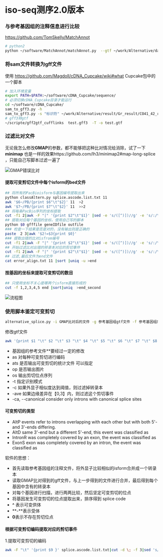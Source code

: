 #  iso-seq测序2.0版本



### 与参考基因组的注释信息进行比较

https://github.com/TomSkelly/MatchAnnot

```bash
# python2
python ~/software/MatchAnnot/matchAnnot.py  --gtf ~/work/Alternative/data/Gr_genome/Graimondii_221_v2.1.gene.gtf --format alt ./test.sam  >test/annote.out
```



### 将sam文件转换为gff文件

使用 https://github.com/Magdoll/cDNA_Cupcake/wiki#what  Cupcake包中的一个脚本

```bash
# 加入环境变量
export PATH=$PATH:~/software/cDNA_Cupcake/sequence/
# 必须切换cDNA_Cupcake目录才能运行
cd ~/software/cDNA_Cupcake/
sam_to_gff3.py -h
sam_to_gff3.py -s "标识符" ~/work/Alternative/result/Gr_result/CO41_42_result/06_Alignment/test.sam 
# gff3转gtf
~/scripte/gff2gtf_cufflinks  test.gff3  -T -o test.gtf
```



### 过滤比对文件

无论我怎么修改**GMAP**的参数，都不能够把这种比对情况给消除，试了一下 **minimap** 也是一样的效果https://github.com/lh3/minimap2#map-long-splice ，只能自己写脚本过滤一遍了

![GMAP错误比对](https://43423.oss-cn-beijing.aliyuncs.com/img/20191113160735.png)



#### 提取可变剪切文件中每个isform的bed文件

```bash
## 将所有的PacBioisform与基因编号提取出来
python classAltern.py splice.ascode.list.txt 11
awk '$6~/PB/{print $6"\t"$2}' 11  >2
awk '$7~/PB/{print $7"\t"$2}' 11  >>2
## 将每条PacBio序列的坐标提取
cut -f1 2|awk -F "|" '{print $2"\t"$1}' |sed -e 's/([^)])//g' -e 's/:/\t/g' -e 's/-/\t/g'|
## 提取对应每个基因的坐标，使用自己写的脚本
python $0 gfffile geneIDfile outfile
### 检查一下结果是否是对的，没有输出则是正确的
paste  2 3|awk '$2!=$3{print $0}'
### 提取出错的比对isfrom编号
cut -f1 2|awk -F "|" '{print $2"\t"$1}' |sed -e 's/([^)])//g' -e 's/:/\t/g' -e 's/-/\t/g'|paste - 3 |awk  '{if($7-$2>3000||$3-$8>3000){print $0}}' |less 
## 开始过滤比对出错的转录本对应的剪切事件
cut -f1 2|awk -F "|" '{print $2"\t"$1}' |sed -e 's/([^)])//g' -e 's/:/\t/g' -e 's/-/\t/g'|paste - 3 |awk  '{if($7-$2>3000||$3-$8>3000){print $0}}' |cut -f4|sort |uniq |xargs  -I {} grep "{}|" 11 >error_align.txt
## 过滤,最后文件为end文件
cat error_align.txt 11 |sort |uniq -u >end

```

#### 按基因的坐标来提取可变剪切的数目

```bash
## 只使用坐标不关心是哪两个isform直接形成的
cut -f 1,2,3,4,5 end |sort|uniq  >end_second
```



![流程图](https://43423.oss-cn-beijing.aliyuncs.com/img/20191114103140.png)

### 使用脚本鉴定可变剪切

```bash
alternative_splice.py -i GMAP比对后的文件 -g 参考基因组gtf文件 -f 参考基因组序列 -as  -ats T -op -os  -t exon -c 0.95 -ave 3
```

修改gtf文件

```bash
awk '{print $1 "\t" $2 "\t" $3 "\t" $4 "\t" $5 "\t" $6 "\t" $7 "\t" $8 "\t" $11 " " $12 " " $9 " " $10}' cufflinks转化后的gtf文件 >最后可以使用的gtf文件
```

+ 基因组的参考文件**要经过一定的修改
+ as 对每种可变剪切进行编码
+ ats 是否输出可变剪切的统计文件 可以指定
+ op 是否输出图片
+ os 输出剪切位点序列
+ -t 指定识别模式
+ -c 如果外显子相似度达到阈值，则过滤掉转录本
+ -ave  如果边缘差异在【0,3】内，则过滤这个剪切事件
+ -ca, --canonical      consider only introns with canonical splice sites

#### 可变剪切的类型

+ AltP events  refer to introns overlapping with each other but with both  5'- and 3'-ends differing.
+ AltD   same 3'-end but a different 5'-end, this event was classified as 
+ IntronR  was completely covered by an exon, the event was classified as 
+ ExonS exon was completely covered by an intron, the event was classified as 

软件的思想：

+ 首先读取参考基因组的注释文件，将外显子比较相似的isform合并成一个转录本
+ 读取GMAP比对得到的gff文件，与上一步得到的文件进行合并，最后得到每个基因中含有的转录本
+ 对每个基因进行扫描，进行两两比较，然后坚定可变剪切的位点
+ 将基因发生可变剪切的位点提取出来，排序得到 splice code
+ **^** 表示可变供体
+ **-**表示受体
+ **0**表示不存在剪切位点

#### 根据可变剪切编码提取对应的剪切事件

1.提取可变剪切的编码

```bash
awk -F "\t" '{print $9 }' splice.ascode.list.txt|cut -d \; -f 3|sed 's/structure //g' |sed 's/,/\t/g' >111
```








